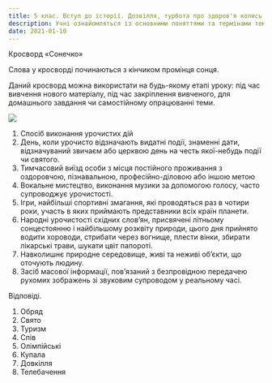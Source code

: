 ```yaml
---
title: 5 клас. Вступ до історії. Дозвілля, турбота про здоров'я колись та тепер
description: Учні ознайомляться із основними поняттями та термінами теми використовуючи кросворд "Сонечко"
date: 2021-01-10
---
```


Кросворд «Сонечко»

Слова у кросворді починаються з кінчиком промінця сонця.

Даний кросворд можна використати на будь-якому етапі уроку: під час вивчення нового матеріалу, під час закріплення вивченого, для домашнього завдання чи самостійному опрацюванні теми.

![](/uploads/5-klas-dozwilla.png)

1. Спосіб виконання урочистих дій
2. День, коли урочисто відзначають видатні події, знаменні дати, відзначуваний звичаєм або церквою день на честь якої-небудь події чи святого.
3. Тимчасовий виїзд особи з місця постійного проживання з оздоровчою, пізнавальною, професійно-діловою або іншою метою
4. Вокальне мистецтво, виконання музики за допомогою голосу, часто супроводжує урочистості.
5. Ігри, найбільші спортивні змагання, які проводяться раз в чотири роки, участь в яких приймають представники всіх країн планети.
6. Народні урочистості східних слов’ян, присвячені літньому сонцестоянню і найбільшому розквіту природи, цього дня прийнято водити хороводи, стрибати через вогнище, плести вінки, збирати лікарські трави, шукати цвіт папороті.
7. Навколишнє природне середовище, живі та неживі об’єкти, що оточують людину.
8. Засіб масової інформації, пов’язаний з безпровідною передачею рухомих зображень зі звуковим супроводом у реальному часі.

Відповіді.

1. Обряд
2. Свято
3. Туризм
4. Спів
5. Олімпійські
6. Купала
7. Довкілля
8. Телебачення
